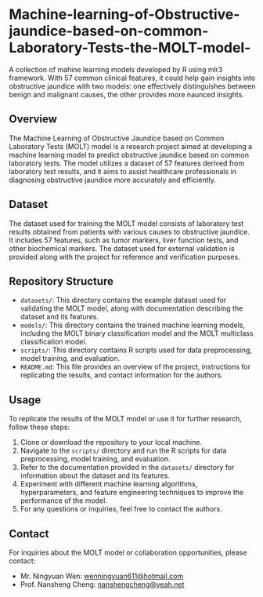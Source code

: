 # Machine-learning-of-Obstructive-jaundice-based-on-common-Laboratory-Tests-the-MOLT-model-
A collection of mahine learning models developed by R using mlr3 framework. With 57 common clinical features, it could help gain insights into obstructive jaundice with two models: one effectively distinguishes between benign and malignant causes, the other provides more naunced insights.

## Overview
The Machine Learning of Obstructive Jaundice based on Common Laboratory Tests (MOLT) model is a research project aimed at developing a machine learning model to predict obstructive jaundice based on common laboratory tests. The model utilizes a dataset of 57 features derived from laboratory test results, and it aims to assist healthcare professionals in diagnosing obstructive jaundice more accurately and efficiently.

## Dataset
The dataset used for training the MOLT model consists of laboratory test results obtained from patients with various causes to obstructive jaundice. It includes 57 features, such as tumor markers, liver function tests, and other biochemical markers. The dataset used for external validation is provided along with the project for reference and verification purposes.

## Repository Structure
- `datasets/`: This directory contains the example dataset used for validating the MOLT model, along with documentation describing the dataset and its features.
- `models/`: This directory contains the trained machine learning models, including the MOLT binary classification model and the MOLT multiclass classification model.
- `scripts/`: This directory contains R scripts used for data preprocessing, model training, and evaluation.
- `README.md`: This file provides an overview of the project, instructions for replicating the results, and contact information for the authors.

## Usage
To replicate the results of the MOLT model or use it for further research, follow these steps:
1. Clone or download the repository to your local machine.
2. Navigate to the `scripts/` directory and run the R scripts for data preprocessing, model training, and evaluation.
3. Refer to the documentation provided in the `datasets/` directory for information about the dataset and its features.
4. Experiment with different machine learning algorithms, hyperparameters, and feature engineering techniques to improve the performance of the model.
5. For any questions or inquiries, feel free to contact the authors.

## Contact
For inquiries about the MOLT model or collaboration opportunities, please contact:
- Mr. Ningyuan Wen: wenningyuan611@hotmail.com
- Prof. Nansheng Cheng: nanshengcheng@yeah.net